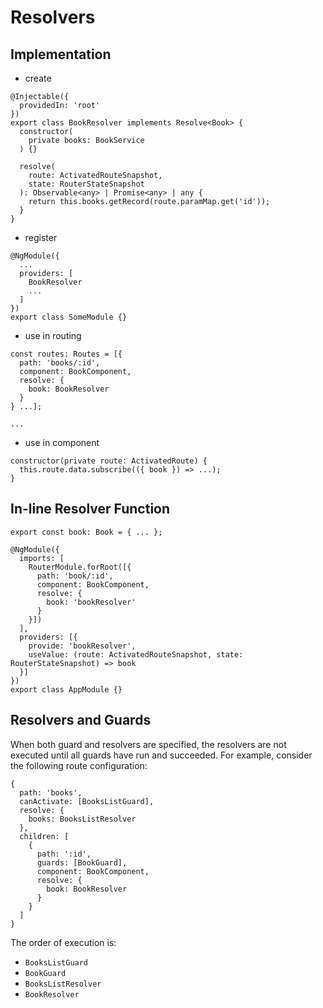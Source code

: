 # Resolvers

## Implementation

* create

```
@Injectable({
  providedIn: 'root'
})
export class BookResolver implements Resolve<Book> {
  constructor(
    private books: BookService
  ) {}

  resolve(
    route: ActivatedRouteSnapshot,
    state: RouterStateSnapshot
  ): Observable<any> | Promise<any> | any {
    return this.books.getRecord(route.paramMap.get('id'));
  }
}
```

* register

```
@NgModule({
  ...
  providers: [
    BookResolver
    ...
  ]
})
export class SomeModule {}
```

* use in routing

```
const routes: Routes = [{
  path: 'books/:id',
  component: BookComponent,
  resolve: {
    book: BookResolver
  }
} ...];

...
```

* use in component

```
constructor(private route: ActivatedRoute) {
  this.route.data.subscribe(({ book }) => ...);
}
```

## In-line Resolver Function

```
export const book: Book = { ... };

@NgModule({
  imports: [
    RouterModule.forRoot([{
      path: 'book/:id',
      component: BookComponent,
      resolve: {
        book: 'bookResolver'
      }
    }])
  ],
  providers: [{
    provide: 'bookResolver',
    useValue: (route: ActivatedRouteSnapshot, state: RouterStateSnapshot) => book
  }]
})
export class AppModule {}
```

## Resolvers and Guards

When both guard and resolvers are specified, the resolvers are not executed until all guards have run and succeeded. For example, consider the following route configuration:

```
{
  path: 'books',
  canActivate: [BooksListGuard],
  resolve: {
    books: BooksListResolver
  },
  children: [
    {
      path: ':id',
      guards: [BookGuard],
      component: BookComponent,
      resolve: {
        book: BookResolver
      }
    }
  ]
}
```

The order of execution is:

* `BooksListGuard`
* `BookGuard`
* `BooksListResolver`
* `BookResolver`